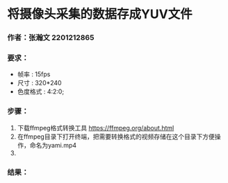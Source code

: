 # 将摄像头采集的数据存成YUV文件 
### 作者：张瀚文 2201212865
### 要求：
- 帧率 : 15fps
- 尺寸 : 320*240
- 色度格式 : 4:2:0;
### 步骤：
1. 下载ffmpeg格式转换工具 https://ffmpeg.org/about.html
2. 在ffmpeg目录下打开终端，把需要转换格式的视频存储在这个目录下方便操作，命名为yami.mp4
3.
### 结果：
